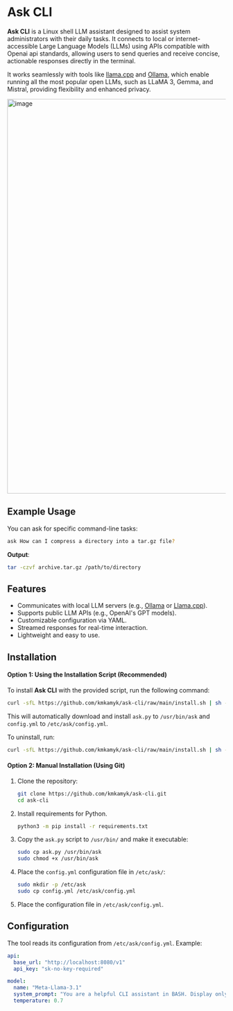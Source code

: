 # Ask CLI
**Ask CLI** is a Linux shell LLM assistant designed to assist system administrators with their daily tasks. It connects to local or internet-accessible Large Language Models (LLMs) using APIs compatible with Openai api standards, allowing users to send queries and receive concise, actionable responses directly in the terminal.

It works seamlessly with tools like [llama.cpp](https://github.com/ggerganov/llama.cpp) and [Ollama](https://github.com/ollama/ollama), which enable running all the most popular open LLMs, such as LLaMA 3, Gemma, and Mistral, providing flexibility and enhanced privacy.


<img width="908" alt="image" src="https://github.com/user-attachments/assets/6d2d783e-0211-4a5f-8da9-01070f0ca1c8" />

## Example Usage
You can ask for specific command-line tasks:

```bash
ask How can I compress a directory into a tar.gz file?
```

**Output**:
```bash
tar -czvf archive.tar.gz /path/to/directory
```

## Features

- Communicates with local LLM servers (e.g., [Ollama](https://ollama.ai/) or [Llama.cpp](https://github.com/ggerganov/llama.cpp)).
- Supports public LLM APIs (e.g., OpenAI's GPT models).
- Customizable configuration via YAML.
- Streamed responses for real-time interaction.
- Lightweight and easy to use.

## Installation

#### Option 1: Using the Installation Script (Recommended)

To install **Ask CLI** with the provided script, run the following command:

```bash
curl -sfL https://github.com/kmkamyk/ask-cli/raw/main/install.sh | sh -
```

This will automatically download and install `ask.py` to `/usr/bin/ask` and `config.yml` to `/etc/ask/config.yml`.

To uninstall, run:

```bash
curl -sfL https://github.com/kmkamyk/ask-cli/raw/main/install.sh | sh -s uninstall
```

#### Option 2: Manual Installation (Using Git)

1. Clone the repository:

   ```bash
   git clone https://github.com/kmkamyk/ask-cli.git
   cd ask-cli
   ```
2. Install requirements for Python.

   ```bash
   python3 -m pip install -r requirements.txt
   ```
4. Copy the `ask.py` script to `/usr/bin/` and make it executable:

   ```bash
   sudo cp ask.py /usr/bin/ask
   sudo chmod +x /usr/bin/ask
   ```

5. Place the `config.yml` configuration file in `/etc/ask/`:

   ```bash
   sudo mkdir -p /etc/ask
   sudo cp config.yml /etc/ask/config.yml
   ```

6. Place the configuration file in `/etc/ask/config.yml`.

## Configuration
The tool reads its configuration from `/etc/ask/config.yml`. Example:
```yaml
api:
  base_url: "http://localhost:8080/v1"
  api_key: "sk-no-key-required"

model:
  name: "Meta-Llama-3.1"
  system_prompt: "You are a helpful CLI assistant in BASH. Display only the command on the screen and nothing else."
  temperature: 0.7
```
